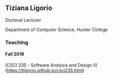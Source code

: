 ## Tiziana Ligorio

Doctoral Lecturer

Department of Computer Science, Hunter College

### Teaching

#### Fall 2018
[CSCI 235 - Software Analysis and Design II] (https://tligorio.github.io/csci235.html)



